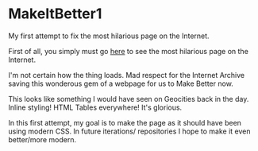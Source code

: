 # MakeItBetter1
My first attempt to fix the most hilarious page on the Internet.


First of all, you simply must go [here](https://web.archive.org/web/20130226232047/http://www.sewingandembroiderywarehouse.com/embtrb.htm) to see the most hilarious page on the Internet.

I'm not certain how the thing loads. Mad respect for the Internet Archive saving this wonderous gem of a webpage for us to Make Better now. 

This looks like something I would have seen on Geocities back in the day. Inline styling! HTML Tables everywhere! It's glorious.

In this first attempt, my goal is to make the page as it should have been using modern CSS. In future iterations/ repositories I hope to make it even better/more modern.

